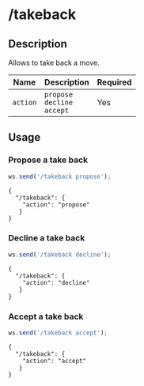 # /takeback

## Description

Allows to take back a move.

| Name | Description | Required |
| ---- | ----------- | -------- |
| `action` | `propose`<br/>`decline`<br/>`accept` | Yes |

## Usage

### Propose a take back

```js
ws.send('/takeback propose');
```

```text
{
  "/takeback": {
    "action": "propose"
   }
}
```

### Decline a take back

```js
ws.send('/takeback decline');
```

```text
{
  "/takeback": {
    "action": "decline"
   }
}
```

### Accept a take back

```js
ws.send('/takeback accept');
```

```text
{
  "/takeback": {
    "action": "accept"
   }
}
```
